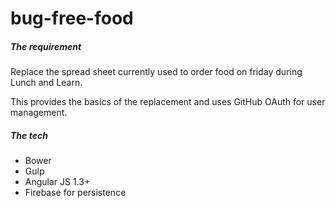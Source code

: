 bug-free-food
=============

##### The requirement

Replace the spread sheet currently used to order food on friday during Lunch and Learn.

This provides the basics of the replacement and uses GitHub OAuth for user management. 

##### The tech

* Bower
* Gulp
* Angular JS 1.3+
* Firebase for persistence